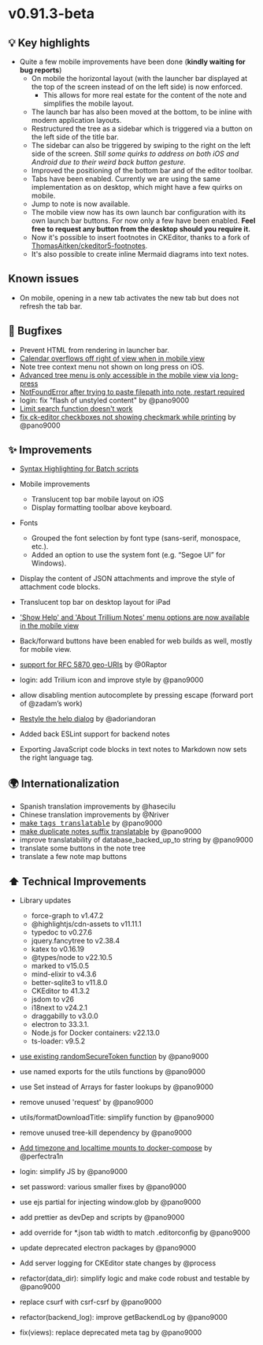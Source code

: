 # v0.91.3-beta
## 💡 Key highlights

*   Quite a few mobile improvements have been done (**kindly waiting for bug reports**)
    *   On mobile the horizontal layout (with the launcher bar displayed at the top of the screen instead of on the left side) is now enforced.
        *   This allows for more real estate for the content of the note and simplifies the mobile layout.
    *   The launch bar has also been moved at the bottom, to be inline with modern application layouts.
    *   Restructured the tree as a sidebar which is triggered via a button on the left side of the title bar.
    *   The sidebar can also be triggered by swiping to the right on the left side of the screen. _Still some quirks to address on both iOS and Android due to their weird back button gesture_.
    *   Improved the positioning of the bottom bar and of the editor toolbar.
    *   Tabs have been enabled. Currently we are using the same implementation as on desktop, which might have a few quirks on mobile.
    *   Jump to note is now available.
    *   The mobile view now has its own launch bar configuration with its own launch bar buttons. For now only a few have been enabled. **Feel free to request any button from the desktop should you require it.**
    *   Now it's possible to insert footnotes in CKEditor, thanks to a fork of [ThomasAitken/ckeditor5-footnotes](https://github.com/ThomasAitken/ckeditor5-footnotes).
    *   It's also possible to create inline Mermaid diagrams into text notes.

## Known issues

*   On mobile, opening in a new tab activates the new tab but does not refresh the tab bar.

## 🐞 Bugfixes

*   Prevent HTML from rendering in launcher bar.
*   [Calendar overflows off right of view when in mobile view](https://github.com/TriliumNext/Notes/issues/783)
*   Note tree context menu not shown on long press on iOS.
*   [Advanced tree menu is only accessible in the mobile view via long-press](https://github.com/TriliumNext/Notes/issues/785)
*   [NotFoundError after trying to paste filepath into note, restart required](https://github.com/TriliumNext/Notes/issues/881)
*   login: fix "flash of unstyled content" by @pano9000
*   [Limit search function doesn't work](https://github.com/TriliumNext/Notes/issues/920)
*   [fix ck-editor checkboxes not showing checkmark while printing](https://github.com/TriliumNext/Notes/pull/908) by @pano9000

## ✨ Improvements

*   [Syntax Highlighting for Batch scripts](https://github.com/TriliumNext/Notes/issues/830)
*   Mobile improvements
    
    *   Translucent top bar mobile layout on iOS
    *   Display formatting toolbar above keyboard.
*   Fonts
    
    *   Grouped the font selection by font type (sans-serif, monospace, etc.).
    *   Added an option to use the system font (e.g. “Segoe UI” for Windows).
*   Display the content of JSON attachments and improve the style of attachment code blocks.
*   Translucent top bar on desktop layout for iPad
*   ['Show Help' and 'About Trillium Notes' menu options are now available in the mobile view](https://github.com/TriliumNext/Notes/issues/666)
*   Back/forward buttons have been enabled for web builds as well, mostly for mobile view.
*   [support for RFC 5870 geo-URIs](https://github.com/TriliumNext/Notes/pull/891) by @0Raptor
*   login: add Trilium icon and improve style by @pano9000
*   allow disabling mention autocomplete by pressing escape (forward port of @zadam’s work)
*   [Restyle the help dialog](https://github.com/TriliumNext/Notes/pull/903) by @adoriandoran
*   Added back ESLint support for backend notes
*   Exporting JavaScript code blocks in text notes to Markdown now sets the right language tag.

## 🌍 Internationalization

*   Spanish translation improvements by @hasecilu
*   Chinese translation improvements by @Nriver
*   [make <kbd>tags translatable</kbd>](https://github.com/TriliumNext/Notes/pull/857) by @pano9000
*   [make duplicate notes suffix translatable](https://github.com/TriliumNext/Notes/pull/859) by @pano9000
*   improve translatability of database\_backed\_up\_to string by @pano9000
*   translate some buttons in the note tree
*   translate a few note map buttons

## ⬆️ Technical Improvements

*   Library updates
    
    *   force-graph to v1.47.2
    *   @highlightjs/cdn-assets to v11.11.1
    *   typedoc to v0.27.6
    *   jquery.fancytree to v2.38.4
    *   katex to v0.16.19
    *   @types/node to v22.10.5
    *   marked to v15.0.5
    *   mind-elixir to v4.3.6
    *   better-sqlite3 to v11.8.0
    *   CKEditor to 41.3.2
    *   jsdom to v26
    *   i18next to v24.2.1
    *   draggabilly to v3.0.0
    *   electron to 33.3.1.
    *   Node.js for Docker containers: v22.13.0
    *   ts-loader: v9.5.2
*   [use existing randomSecureToken function](https://github.com/TriliumNext/Notes/pull/866) by @pano9000
*   use named exports for the utils functions by @pano9000
*   use Set instead of Arrays for faster lookups by @pano9000
*   remove unused 'request' by @pano9000
*   utils/formatDownloadTitle: simplify function by @pano9000
*   remove unused tree-kill dependency by @pano9000
*   [Add timezone and localtime mounts to docker-compose](https://github.com/TriliumNext/Notes/pull/892) by @perfectra1n
*   login: simplify JS by @pano9000
*   set password: various smaller fixes by @pano9000
*   use ejs partial for injecting window.glob by @pano9000
*   add prettier as devDep and scripts by @pano9000
*   add override for \*.json tab width to match .editorconfig by @pano9000
*   update deprecated electron packages by @pano9000
*   Add server logging for CKEditor state changes by @process
*   refactor(data\_dir): simplify logic and make code robust and testable by @pano9000
*   replace csurf with csrf-csrf by @pano9000
*   refactor(backend\_log): improve getBackendLog by @pano9000
*   fix(views): replace deprecated meta tag by @pano9000